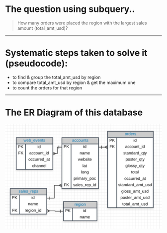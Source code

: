 # The question using subquery..
> How many orders were placed the region with the largest sales amount (total_amt_usd)? 
---

# Systematic steps taken to solve it (pseudocode):
- to find & group the total_amt_usd by region
- to compare total_amt_usd by region & get the maximum one
- to count the orders for that region
--- 
# The ER Diagram of this database
![ER Diagram of Parch&PoseyERD](/application-on-subquery/Parch%26PoseyERD.jpg)
